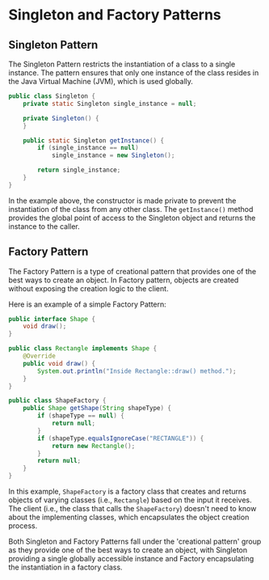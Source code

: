 # Singleton and Factory Patterns

## Singleton Pattern

The Singleton Pattern restricts the instantiation of a class to a single instance. The pattern ensures that only one instance of the class resides in the Java Virtual Machine (JVM), which is used globally.

```java
public class Singleton {
    private static Singleton single_instance = null;

    private Singleton() {
    }

    public static Singleton getInstance() {
        if (single_instance == null)
            single_instance = new Singleton();

        return single_instance;
    }
}
```

In the example above, the constructor is made private to prevent the instantiation of the class from any other class. The `getInstance()` method provides the global point of access to the Singleton object and returns the instance to the caller.

## Factory Pattern

The Factory Pattern is a type of creational pattern that provides one of the best ways to create an object. In Factory pattern, objects are created without exposing the creation logic to the client.

Here is an example of a simple Factory Pattern:

```java
public interface Shape {
    void draw();
}

public class Rectangle implements Shape {
    @Override
    public void draw() {
        System.out.println("Inside Rectangle::draw() method.");
    }
}

public class ShapeFactory {
    public Shape getShape(String shapeType) {
        if (shapeType == null) {
            return null;
        }
        if (shapeType.equalsIgnoreCase("RECTANGLE")) {
            return new Rectangle();
        }
        return null;
    }
}
```

In this example, `ShapeFactory` is a factory class that creates and returns objects of varying classes (i.e., `Rectangle`) based on the input it receives. The client (i.e., the class that calls the `ShapeFactory`) doesn't need to know about the implementing classes, which encapsulates the object creation process.

Both Singleton and Factory Patterns fall under the 'creational pattern' group as they provide one of the best ways to create an object, with Singleton providing a single globally accessible instance and Factory encapsulating the instantiation in a factory class.
